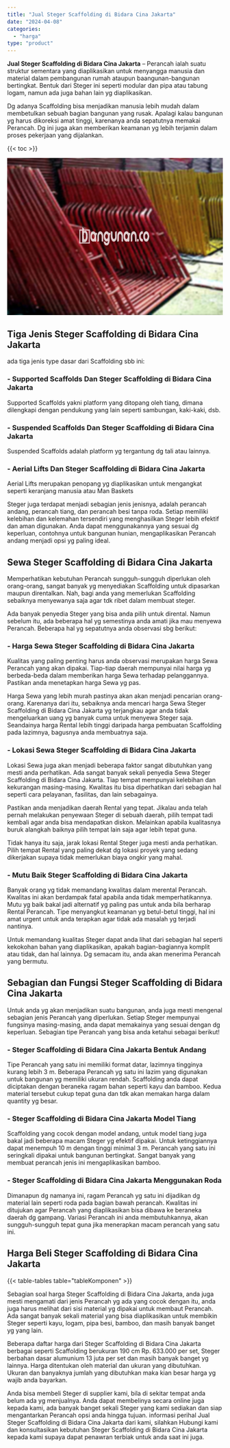 ```yaml
---
title: "Jual Steger Scaffolding di Bidara Cina Jakarta"
date: "2024-04-08"
categories: 
  - "harga"
type: "product"
---
```


**Jual Steger Scaffolding di Bidara Cina Jakarta** – Perancah ialah suatu struktur sementara yang diaplikasikan untuk menyangga manusia dan material dalam pembangunan rumah ataupun baangunan-bangunan bertingkat. Bentuk dari Steger ini seperti modular dan pipa atau tabung logam, namun ada juga bahan lain yg diaplikasikan.

Dg adanya Scaffolding bisa menjadikan manusia lebih mudah dalam membetulkan sebuah bagian bangunan yang rusak. Apalagi kalau bangunan yg harus dikoreksi amat tinggi, karenanya anda sepatutnya memakai Perancah. Dg ini juga akan memberikan keamanan yg lebih terjamin dalam proses pekerjaan yang dijalankan.

{{< toc >}}

![Jual Steger Scaffolding di Bidara Cina Jakarta](/images/sewa-scaffolding-steger-30.png)

## Tiga Jenis Steger Scaffolding di Bidara Cina Jakarta

ada tiga jenis type dasar dari Scaffolding sbb ini:

### \- Supported Scaffolds Dan Steger Scaffolding di Bidara Cina Jakarta

Supported Scaffolds yakni platform yang ditopang oleh tiang, dimana dilengkapi dengan pendukung yang lain seperti sambungan, kaki-kaki, dsb.

### \- Suspended Scaffolds Dan Steger Scaffolding di Bidara Cina Jakarta

Suspended Scaffolds adalah platform yg tergantung dg tali atau lainnya.

### \- Aerial Lifts Dan Steger Scaffolding di Bidara Cina Jakarta

Aerial Lifts merupakan penopang yg diaplikasikan untuk mengangkat seperti keranjang manusia atau Man Baskets

Steger juga terdapat menjadi sebagian jenis jenisnya, adalah perancah andang, perancah tiang, dan perancah besi tanpa roda. Setiap memiliki kelebihan dan kelemahan tersendiri yang menghasilkan Steger lebih efektif dan aman digunakan. Anda dapat menggunakannya yang sesuai dg keperluan, contohnya untuk bangunan hunian, mengaplikasikan Perancah andang menjadi opsi yg paling ideal.

## Sewa Steger Scaffolding di Bidara Cina Jakarta

Memperhatikan kebutuhan Perancah sungguh-sungguh diperlukan oleh orang-orang, sangat banyak yg menyediakan Scaffolding untuk dipasarkan maupun direntalkan. Nah, bagi anda yang memerlukan Scaffolding sebaiknya menyewanya saja agar tdk ribet dalam membuat steger.

Ada banyak penyedia Steger yang bisa anda pilih untuk dirental. Namun sebelum itu, ada beberapa hal yg semestinya anda amati jika mau menyewa Perancah. Beberapa hal yg sepatutnya anda observasi sbg berikut:

### \- Harga Sewa Steger Scaffolding di Bidara Cina Jakarta

Kualitas yang paling penting harus anda observasi merupakan harga Sewa Perancah yang akan dipakai. Tiap-tiap daerah mempunyai nilai harga yg berbeda-beda dalam memberikan harga Sewa terhadap pelanggannya. Pastikan anda menetapkan harga Sewa yg pas.

Harga Sewa yang lebih murah pastinya akan akan menjadi pencarian orang-orang. Karenanya dari itu, sebaiknya anda mencari harga Sewa Steger Scaffolding di Bidara Cina Jakarta yg terjangkau agar anda tidak mengeluarkan uang yg banyak cuma untuk menyewa Steger saja. Seandainya harga Rental lebih tinggi daripada harga pembuatan Scaffolding pada lazimnya, bagusnya anda membuatnya saja.

### \- Lokasi Sewa Steger Scaffolding di Bidara Cina Jakarta

Lokasi Sewa juga akan menjadi beberapa faktor sangat dibutuhkan yang mesti anda perhatikan. Ada sangat banyak sekali penyedia Sewa Steger Scaffolding di Bidara Cina Jakarta. Tiap tempat mempunyai kelebihan dan kekurangan masing-masing. Kwalitas itu bisa diperhatikan dari sebagian hal seperti cara pelayanan, fasilitas, dan lain sebagainya.

Pastikan anda menjadikan daerah Rental yang tepat. Jikalau anda telah pernah melakukan penyewaan Steger di sebuah daerah, pilih tempat tadi kembali agar anda bisa mendapatkan diskon. Melainkan apabila kualitasnya buruk alangkah baiknya pilih tempat lain saja agar lebih tepat guna.

Tidak hanya itu saja, jarak lokasi Rental Steger juga mesti anda perhatikan. Pilih tempat Rental yang paling dekat dg lokasi proyek yang sedang dikerjakan supaya tidak memerlukan biaya ongkir yang mahal.

### \- Mutu Baik Steger Scaffolding di Bidara Cina Jakarta

Banyak orang yg tidak memandang kwalitas dalam merental Perancah. Kwalitas ini akan berdampak fatal apabila anda tidak memperhatikannya. Mutu yg baik bakal jadi alternatif yg paling pas untuk anda bila berharap Rental Perancah. Tipe menyangkut keamanan yg betul-betul tinggi, hal ini amat urgent untuk anda terapkan agar tidak ada masalah yg terjadi nantinya.

Untuk memandang kualitas Steger dapat anda lihat dari sebagian hal seperti kekokohan bahan yang diaplikasikan, apakah bagian-bagiannya komplit atau tidak, dan hal lainnya. Dg semacam itu, anda akan menerima Perancah yang bermutu.

## Sebagian dan Fungsi Steger Scaffolding di Bidara Cina Jakarta

Untuk anda yg akan menjadikan suatu bangunan, anda juga mesti mengenal sebagian jenis Perancah yang diperlukan. Setiap Steger mempunyai fungsinya masing-masing, anda dapat memakainya yang sesuai dengan dg keperluan. Sebagian tipe Perancah yang bisa anda ketahui sebagai berikut!

### \- Steger Scaffolding di Bidara Cina Jakarta Bentuk Andang

Tipe Perancah yang satu ini memiliki format datar, lazimnya tingginya kurang lebih 3 m. Beberapa Perancah yg satu ini lazim yang digunakan untuk bangunan yg memiliki ukuran rendah. Scaffolding anda dapat diciptakan dengan beraneka ragam bahan seperti kayu dan bamboo. Kedua material tersebut cukup tepat guna dan tdk akan memakan harga dalam quantity yg besar.

### \- Steger Scaffolding di Bidara Cina Jakarta Model Tiang

Scaffolding yang cocok dengan model andang, untuk model tiang juga bakal jadi beberapa macam Steger yg efektif dipakai. Untuk ketinggiannya dapat menempuh 10 m dengan tinggi minimal 3 m. Perancah yang satu ini seringkali dipakai untuk bangunan bertingkat. Sangat banyak yang membuat perancah jenis ini mengaplikasikan bamboo.

### \- Steger Scaffolding di Bidara Cina Jakarta Menggunakan Roda

Dimanapun dg namanya ini, ragam Perancah yg satu ini dijadikan dg material lain seperti roda pada bagian bawah perancah. Kwalitas ini ditujukan agar Perancah yang diaplikasikan bisa dibawa ke beraneka daerah dg gampang. Variasi Perancah ini anda membutuhkannya, akan sungguh-sungguh tepat guna jika menerapkan macam perancah yang satu ini.

## Harga Beli Steger Scaffolding di Bidara Cina Jakarta

{{< table-tables table="tableKomponen" >}}

Sebagian soal harga Steger Scaffolding di Bidara Cina Jakarta, anda juga mesti mengamati dari jenis Perancah yg ada yang cocok dengan itu, anda juga harus melihat dari sisi material yg dipakai untuk membaut Perancah. Ada sangat banyak sekali material yang bisa diaplikasikan untuk membikin Steger seperti kayu, logam, pipa besi, bamboo, dan masih banyak banget yg yang lain.

Beberapa daftar harga dari Steger Scaffolding di Bidara Cina Jakarta berbagai seperti Scaffolding berukuran 190 cm Rp. 633.000 per set, Steger berbahan dasar alumunium 13 juta per set dan masih banyak banget yg lainnya. Harga ditentukan oleh material dan ukuran yang dibutuhkan. Ukuran dan banyaknya jumlah yang dibutuhkan maka kian besar harga yg wajib anda bayarkan.

Anda bisa membeli Steger di supplier kami, bila di sekitar tempat anda belum ada yg menjualnya. Anda dapat membelinya secara online juga kepada kami, ada banyak banget sekali Steger yang kami sediakan dan siap mengantarkan Perancah opsi anda hingga tujuan. informasi perihal Jual Steger Scaffolding di Bidara Cina Jakarta dari kami, silahkan Hubungi kami dan konsultasikan kebutuhan Steger Scaffolding di Bidara Cina Jakarta kepada kami supaya dapat penawran terbiak untuk anda saat ini juga.
